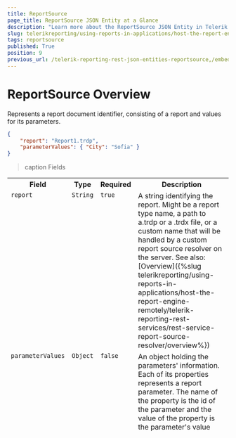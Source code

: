 ```yaml
---
title: ReportSource
page_title: ReportSource JSON Entity at a Glance
description: "Learn more about the ReportSource JSON Entity in Telerik Reporting REST Service and the type and meaning of each field."
slug: telerikreporting/using-reports-in-applications/host-the-report-engine-remotely/telerik-reporting-rest-services/rest-api-reference/json-entities/reportsource
tags: reportsource
published: True
position: 9
previous_url: /telerik-reporting-rest-json-entities-reportsource,/embedding-reports/host-the-report-engine-remotely/telerik-reporting-rest-services/rest-api-reference/json-entities/reportsource, /embedding-reports/host-the-report-engine-remotely/rest-api-reference/json-entities/
---
```


<style>
	table {
		display: grid;
		grid-template-columns: min-content min-content min-content 1fr;
	}

	thead, tbody, tr {
		display: contents;
	}

	th {
		white-space: nowrap;
	}
</style>

# ReportSource Overview

Represents a report document identifier, consisting of a report and values for its parameters.

````JSON
{
	"report": "Report1.trdp",
	"parameterValues": { "City": "Sofia" }
}
````

>caption Fields

| Field | Type | Required | Description |
| ------ | ------ | ------ | ------ |
|`report`|`String`|`true`|A string identifying the report. Might be a report type name, a path to a.trdp or a .trdx file, or a custom name that will be handled by a custom report source resolver on the server. See also:[Overview]({%slug telerikreporting/using-reports-in-applications/host-the-report-engine-remotely/telerik-reporting-rest-services/rest-service-report-source-resolver/overview%})|
|`parameterValues`|`Object`|`false`|An object holding the parameters' information. Each of its properties represents a report parameter. The name of the property is the id of the parameter and the value of the property is the parameter's value|

